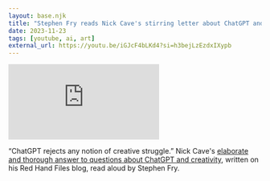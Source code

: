 ```yaml
---
layout: base.njk
title: "Stephen Fry reads Nick Cave's stirring letter about ChatGPT and human creativity"
date: 2023-11-23
tags: [youtube, ai, art]
external_url: https://youtu.be/iGJcF4bLKd4?si=h3bejLzEzdxIXypb
---
```


<div class="relative w-full pb-[56.25%] overflow-hidden">
  <iframe
    class="absolute top-0 left-0 w-full h-full"
    src="https://www.youtube-nocookie.com/embed/iGJcF4bLKd4?si=h3bejLzEzdxIXypb&amp;controls=0" 
    title="YouTube video player"
    frameborder="0"
    allow="accelerometer; autoplay; clipboard-write; encrypted-media; gyroscope; picture-in-picture; web-share"
    referrerpolicy="strict-origin-when-cross-origin"
    allowfullscreen>
  </iframe>
</div>

“ChatGPT rejects any notion of creative struggle.” Nick Cave's [elaborate and thorough answer to questions about ChatGPT and creativity](https://www.theredhandfiles.com/chatgpt-making-things-faster-and-easier/ "Nick Cave on The Red Hand Files, responding to a question on ChatGPT"), written on his Red Hand Files blog, read aloud by Stephen Fry.